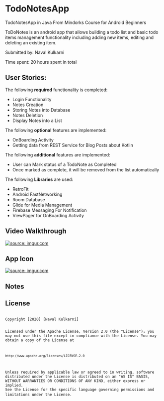 # TodoNotesApp
TodoNotesApp in Java From Mindorks Course for Android Beginners

ToDoNotes is an android app that allows building a todo list and basic todo items management functionality including adding 
new items, editing and deleting an existing item.

Submitted by: Naval Kulkarni

Time spent: 20 hours spent in total

<h2>User Stories:</h2>

The following <b>required</b> functionality is completed:
<ul>
 <li>Login Functionality</li>
 <li>Notes Creation </li>
 <li>Storing Notes into Database</li>
<li>Notes Deletion</li>
 <li>Display Notes into a List</li>
 </ul>


The following <b>optional</b> features are implemented:
<ul>
<li>OnBoarding Activity</li>
<li>Getting data from REST Service for Blog Posts about Kotlin</li>
</ul>

The following <b>additional</b> features are implemented:
<ul>
 <li>User can Mark status of a TodoNote as Completed</li>
 <li>Once marked as complete, it will be removed from the list automatically</li>
</ul>

The following <b>Libraries</b> are used:
<ul>
 <li>RetroFit</li>
 <li>Android FastNetworking</li>
 <li>Room Database</li>
<li>Glide for Media Management</li>
 <li>Firebase Messaging For Notification</li>
 <li>ViewPager for OnBoarding Activity</li>
 </ul>

<div>
<h2>Video Walkthrough</h2>
 <a href="https://imgur.com/jZKIPXP" targrt="_blank" ><img src="https://i.imgur.com/jZKIPXPl.gif" title="source: imgur.com" /></a>
 </div>
<h2>App Icon</h2>
<a href="https://imgur.com/wKtr5Qm"><img src="https://i.imgur.com/wKtr5Qm.png" title="source: imgur.com" /></a>

<h2>Notes</h2>

<h2>License</h2>
<pre>
<code>
Copyright [2020] [Naval Kulkarni]

Licensed under the Apache License, Version 2.0 (the "License");
you may not use this file except in compliance with the License.
You may obtain a copy of the License at

    http://www.apache.org/licenses/LICENSE-2.0

Unless required by applicable law or agreed to in writing, software
distributed under the License is distributed on an "AS IS" BASIS,
WITHOUT WARRANTIES OR CONDITIONS OF ANY KIND, either express or implied.
See the License for the specific language governing permissions and
limitations under the License.
</code>
</pre>

 
